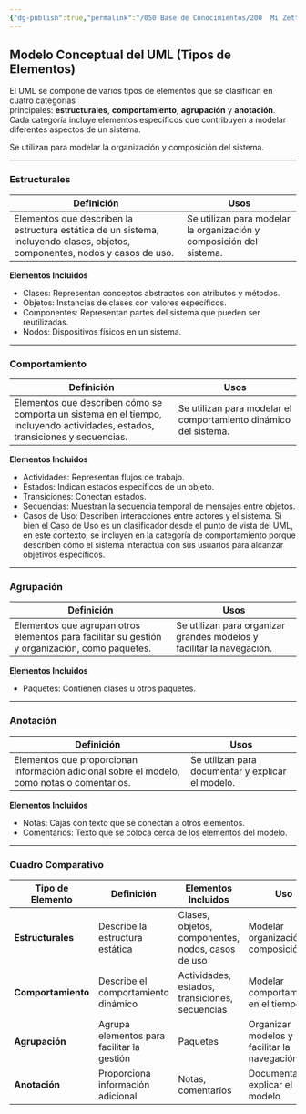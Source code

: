 ```yaml
---
{"dg-publish":true,"permalink":"/050 Base de Conocimientos/200  Mi Zettelkasten/100 Docencia/IS1/2025/Clase 07 Modelo Conceptual del UML - Diagramas/Zk Modelo Conceptual del UML (Tipos de Elementos)/","tags":["digitalGarden"]}
---
```


## Modelo Conceptual del UML (Tipos de Elementos)

El UML se compone de varios tipos de elementos que se clasifican en cuatro categorías principales: **estructurales**, **comportamiento**, **agrupación** y **anotación**. Cada categoría incluye elementos específicos que contribuyen a modelar diferentes aspectos de un sistema.

Se utilizan para modelar la organización y composición del sistema.

----
### Estructurales

| Definición                                                                                                                   | Usos                                                                |
| ---------------------------------------------------------------------------------------------------------------------------- | ------------------------------------------------------------------- |
| Elementos que describen la estructura estática de un sistema, incluyendo clases, objetos, componentes, nodos y casos de uso. | Se utilizan para modelar la organización y composición del sistema. |

**Elementos Incluidos**

- Clases: Representan conceptos abstractos con atributos y métodos.
- Objetos: Instancias de clases con valores específicos.
- Componentes: Representan partes del sistema que pueden ser reutilizadas.
- Nodos: Dispositivos físicos en un sistema.

----
### Comportamiento

| Definición                                                                                                                    | Usos                                                             |
| ----------------------------------------------------------------------------------------------------------------------------- | ---------------------------------------------------------------- |
| Elementos que describen cómo se comporta un sistema en el tiempo, incluyendo actividades, estados, transiciones y secuencias. | Se utilizan para modelar el comportamiento dinámico del sistema. |

**Elementos Incluidos**

- Actividades: Representan flujos de trabajo.
- Estados: Indican estados específicos de un objeto.
- Transiciones: Conectan estados.
- Secuencias: Muestran la secuencia temporal de mensajes entre objetos.
- Casos de Uso: Describen interacciones entre actores y el sistema. Si bien el Caso de Uso es un clasificador desde el punto de vista del UML, en este contexto, se incluyen en la categoría de comportamiento porque describen cómo el sistema interactúa con sus usuarios para alcanzar objetivos específicos.

----
### Agrupación

| Definición                                                                                     | Usos                                                                  |
| ---------------------------------------------------------------------------------------------- | --------------------------------------------------------------------- |
| Elementos que agrupan otros elementos para facilitar su gestión y organización, como paquetes. | Se utilizan para organizar grandes modelos y facilitar la navegación. |

**Elementos Incluidos**

- Paquetes: Contienen clases u otros paquetes.

----
### Anotación

| Definición                                                                                  | Usos                                              |
| ------------------------------------------------------------------------------------------- | ------------------------------------------------- |
| Elementos que proporcionan información adicional sobre el modelo, como notas o comentarios. | Se utilizan para documentar y explicar el modelo. |

**Elementos Incluidos**
- Notas: Cajas con texto que se conectan a otros elementos.
- Comentarios: Texto que se coloca cerca de los elementos del modelo.

----
### Cuadro Comparativo

|Tipo de Elemento|Definición|Elementos Incluidos|Uso|
|---|---|---|---|
|**Estructurales**|Describe la estructura estática|Clases, objetos, componentes, nodos, casos de uso|Modelar organización y composición|
|**Comportamiento**|Describe el comportamiento dinámico|Actividades, estados, transiciones, secuencias|Modelar comportamiento en el tiempo|
|**Agrupación**|Agrupa elementos para facilitar la gestión|Paquetes|Organizar modelos y facilitar la navegación|
|**Anotación**|Proporciona información adicional|Notas, comentarios|Documentar y explicar el modelo|

